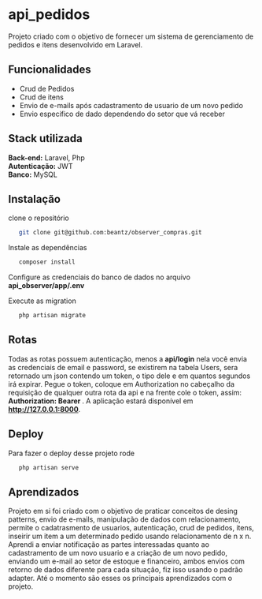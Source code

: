 
# api_pedidos

Projeto criado com o objetivo de fornecer um sistema de gerenciamento de pedidos e itens desenvolvido em Laravel.

## Funcionalidades

- Crud de Pedidos
- Crud de itens
- Envio de e-mails após cadastramento de usuario de um novo pedido
- Envio especifico de dado dependendo do setor que vá receber

## Stack utilizada

**Back-end:** Laravel, Php  
**Autenticação:** JWT  
**Banco:** MySQL  

## Instalação

clone o repositório

```bash
   git clone git@github.com:beantz/observer_compras.git
```

Instale as dependências

```bash
   composer install
```

Configure as credenciais do banco de dados no arquivo **api_observer/app/.env**

Execute as migration
```bash
   php artisan migrate
```

## Rotas

  Todas as rotas possuem autenticação, menos a **api/login** nela você envia as credenciais de email e password,
se existirem na tabela Users, sera retornado um json contendo um token, o tipo dele e em quantos segundos irá expirar.
  Pegue o token, coloque em Authorization no cabeçalho da requisição de qualquer outra rota da api e na frente cole o token,
assim: **Authorization: Bearer <token>**.
  A aplicação estará disponível em **http://127.0.0.1:8000**.

## Deploy

Para fazer o deploy desse projeto rode

```bash
   php artisan serve
```

## Aprendizados

Projeto em si foi criado com o objetivo de praticar conceitos de desing patterns, envio de e-mails, manipulação de dados com relacionamento, permite o cadatrasmento de usuarios, autenticação, crud de pedidos, itens, inseirir um item a um determinado pedido usando relacionamento de n x n. Aprendi a enviar notificação as partes interessadas quanto ao cadastramento de um novo usuario e a criação de um novo pedido, enviando um e-mail ao setor de estoque e financeiro, ambos envios com retorno de dados diferente para cada situação, fiz isso usando o padrão adapter. Até o momento são esses os principais aprendizados com o projeto.
